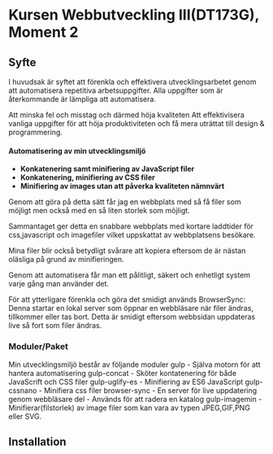 # Kursen Webbutveckling III(DT173G), Moment 2

## Syfte

I huvudsak är syftet att förenkla och effektivera utvecklingsarbetet genom att automatisera repetitiva arbetsuppgifter. Alla uppgifter som
är återkommande är lämpliga att automatisera.

Att minska fel och misstag och därmed höja kvaliteten
Att effektivisera vanliga uppgifter för att höja produktiviteten och få mera uträttat till design & programmering.

#### Automatisering av min utvecklingsmiljö

* **Konkatenering samt minifiering av JavaScript filer**
* **Konkatenering, minifiering av CSS filer**
* **Minifiering av images utan att påverka kvaliteten nämnvärt**

Genom att göra på detta sätt får jag en webbplats med så få filer som möjligt men också med en så liten storlek som möjligt.

Sammantaget ger detta en snabbare webbplats med kortare laddtider för css,javascript och imagefiler vilket uppskattat av webbplatsens besökare.

Mina filer blir också betydligt svårare att kopiera eftersom de är nästan oläsliga på grund av minifieringen.

Genom att automatisera får man ett pålitligt, säkert och enhetligt system varje gång man använder det.

För att ytterligare förenkla och göra det smidigt används BrowserSync:
Denna startar en lokal server som öppnar en webbläsare när filer ändras, tillkommer eller tas bort. Detta är smidigt eftersom webbsidan uppdateras live så fort som filer ändras.



### Moduler/Paket

Min utvecklingsmiljö består av följande moduler
gulp - Själva motorn för att hantera automatisering
gulp-concat - Sköter kontatenering för både JavaScrift och CSS filer
gulp-uglify-es - Minifiering av ES6 JavaScript
gulp-cssnano - Minifiera css filer
browser-sync - En server för live uppdatering genom webbläsare
del - Används för att radera en katalog
gulp-imagemin - Minifierar(filstorlek) av image filer som kan vara av typen JPEG,GIF,PNG eller SVG.


## Installation

